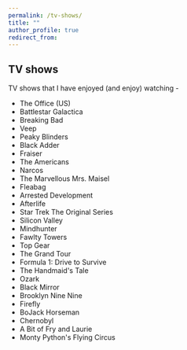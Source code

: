 ```yaml
---
permalink: /tv-shows/
title: ""
author_profile: true
redirect_from:
---
```

## TV shows
TV shows that I have enjoyed (and enjoy) watching -

- The Office (US)
- Battlestar Galactica
- Breaking Bad
- Veep
- Peaky Blinders
- Black Adder
- Fraiser
- The Americans
- Narcos
- The Marvellous Mrs. Maisel
- Fleabag
- Arrested Development
- Afterlife
- Star Trek The Original Series
- Silicon Valley
- Mindhunter
- Fawlty Towers
- Top Gear
- The Grand Tour
- Formula 1: Drive to Survive
- The Handmaid's Tale
- Ozark
- Black Mirror
- Brooklyn Nine Nine
- Firefly
- BoJack Horseman
- Chernobyl
- A Bit of Fry and Laurie
- Monty Python's Flying Circus
